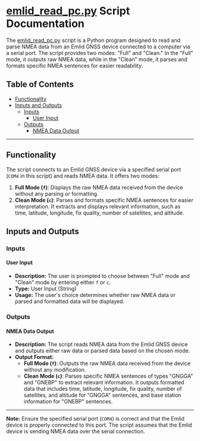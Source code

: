 # [emlid_read_pc.py](https://github.com/TotoB12/TRIC/blob/main/v1/emlid_read_pc/emlid_read_pc.py) Script Documentation

The [emlid_read_pc.py](https://github.com/TotoB12/TRIC/blob/main/v1/emlid_read_pc/emlid_read_pc.py) script is a Python program designed to read and parse NMEA data from an Emlid GNSS device connected to a computer via a serial port. The script provides two modes: "Full" and "Clean." In the "Full" mode, it outputs raw NMEA data, while in the "Clean" mode, it parses and formats specific NMEA sentences for easier readability.

## Table of Contents

- [Functionality](#functionality)
- [Inputs and Outputs](#inputs-and-outputs)
  - [Inputs](#inputs)
    - [User Input](#user-input)
  - [Outputs](#outputs)
    - [NMEA Data Output](#nmea-data-output)

---

## Functionality

The script connects to an Emlid GNSS device via a specified serial port (`COM4` in this script) and reads NMEA data. It offers two modes:

1. **Full Mode (`f`)**: Displays the raw NMEA data received from the device without any parsing or formatting.
2. **Clean Mode (`c`)**: Parses and formats specific NMEA sentences for easier interpretation. It extracts and displays relevant information, such as time, latitude, longitude, fix quality, number of satellites, and altitude.

## Inputs and Outputs

### Inputs

#### User Input

- **Description:** The user is prompted to choose between "Full" mode and "Clean" mode by entering either `f` or `c`.
- **Type:** User Input (String)
- **Usage:** The user's choice determines whether raw NMEA data or parsed and formatted data will be displayed.

### Outputs

#### NMEA Data Output

- **Description:** The script reads NMEA data from the Emlid GNSS device and outputs either raw data or parsed data based on the chosen mode.
- **Output Format:**
  - **Full Mode (`f`)**: Outputs the raw NMEA data received from the device without any modification.
  - **Clean Mode (`c`)**: Parses specific NMEA sentences of types "GNGGA" and "GNEBP" to extract relevant information. It outputs formatted data that includes time, latitude, longitude, fix quality, number of satellites, and altitude for "GNGGA" sentences, and base station information for "GNEBP" sentences.

---

**Note:** Ensure the specified serial port (`COM4`) is correct and that the Emlid device is properly connected to this port. The script assumes that the Emlid device is sending NMEA data over the serial connection.
